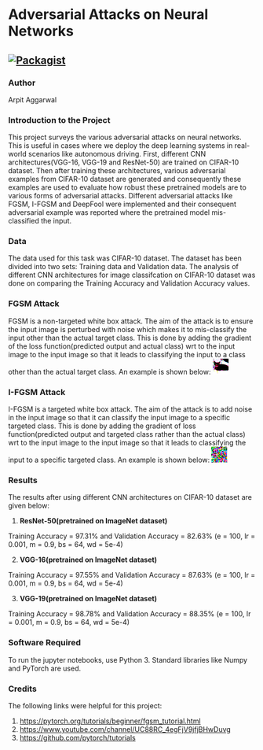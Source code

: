 # Adversarial Attacks on Neural Networks

[![Packagist](https://img.shields.io/packagist/l/doctrine/orm.svg)](LICENSE.md)
---


### Author
Arpit Aggarwal


### Introduction to the Project 
This project surveys the various adversarial attacks on neural networks. This is useful in cases where we deploy the deep learning systems in real-world scenarios like autonomous driving. First, different CNN architectures(VGG-16, VGG-19 and ResNet-50) are trained on CIFAR-10 dataset. Then after training these architectures, various adversarial examples from CIFAR-10 dataset are generated and consequently these examples are used to evaluate how robust these pretrained models are to various forms of adversarial attacks. Different adversarial attacks like FGSM, I-FGSM and DeepFool were implemented and their consequent adversarial example was reported where the pretrained model mis-classified the input.


### Data
The data used for this task was CIFAR-10 dataset. The dataset has been divided into two sets: Training data and Validation data. The analysis of different CNN architectures for image classifcation on CIFAR-10 dataset was done on comparing the Training Accuracy and Validation Accuracy values.


### FGSM Attack
FGSM is a non-targeted white box attack. The aim of the attack is to ensure the input image is perturbed with noise which makes it to mis-classify the input other than the actual target class. This is done by adding the gradient of the loss function(predicted output and actual class) wrt to the input image to the input image so that it leads to classifying the input to a class other than the actual target class. An example is shown below:
![Screenshot](adversarial_examples/fgsm.png)


### I-FGSM Attack
I-FGSM is a targeted white box attack. The aim of the attack is to add noise in the input image so that it can classify the input image to a specific targeted class. This is done by adding the gradient of loss function(predicted output and targeted class rather than the actual class) wrt to the input image to the input image so that it leads to classifying the input to a specific targeted class. An example is shown below:
![Screenshot](adversarial_examples/ifgsm.png)


### Results
The results after using different CNN architectures on CIFAR-10 dataset are given below:

1. <b>ResNet-50(pretrained on ImageNet dataset)</b><br>

Training Accuracy = 97.31% and Validation Accuracy = 82.63% (e = 100, lr = 0.001, m = 0.9, bs = 64, wd = 5e-4)<br>


2. <b>VGG-16(pretrained on ImageNet dataset)</b><br>

Training Accuracy = 97.55% and Validation Accuracy = 87.63% (e = 100, lr = 0.001, m = 0.9, bs = 64, wd = 5e-4)<br>


3. <b>VGG-19(pretrained on ImageNet dataset)</b><br>

Training Accuracy = 98.78% and Validation Accuracy = 88.35% (e = 100, lr = 0.001, m = 0.9, bs = 64, wd = 5e-4)<br>


### Software Required
To run the jupyter notebooks, use Python 3. Standard libraries like Numpy and PyTorch are used.


### Credits
The following links were helpful for this project:
1. https://pytorch.org/tutorials/beginner/fgsm_tutorial.html
2. https://www.youtube.com/channel/UC88RC_4egFjV9jfjBHwDuvg
3. https://github.com/pytorch/tutorials
